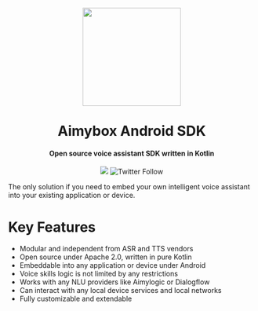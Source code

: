 <h1 align="center">
    <br>
    <a href="https://aimybox.com"><img src="https://app.aimybox.com/assets/images/aimybox.png"
                                                                    height="200"></a>
    <br><br>
    Aimybox Android SDK
</h1>

<h4 align="center">Open source voice assistant SDK written in Kotlin</h4>

<p align="center">
    <a href="https://gitter.im/aimybox/community"><img src="https://badges.gitter.im/amitmerchant1990/electron-markdownify.svg"></a>
    <img alt="Twitter Follow" src="https://img.shields.io/twitter/follow/aimybox.svg?label=Follow%20on%20Twitter&style=social">
</p>

The only solution if you need to embed your own intelligent voice assistant into your existing application or device.

# Key Features

* Modular and independent from ASR and TTS vendors
* Open source under Apache 2.0, written in pure Kotlin
* Embeddable into any application or device under Android
* Voice skills logic is not limited by any restrictions
* Works with any NLU providers like Aimylogic or Dialogflow
* Can interact with any local device services and local networks
* Fully customizable and extendable
